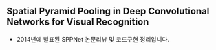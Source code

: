 ## Spatial Pyramid Pooling in Deep Convolutional Networks for Visual Recognition  
- 2014년에 발표된 SPPNet 논문리뷰 및 코드구현 정리입니다.
